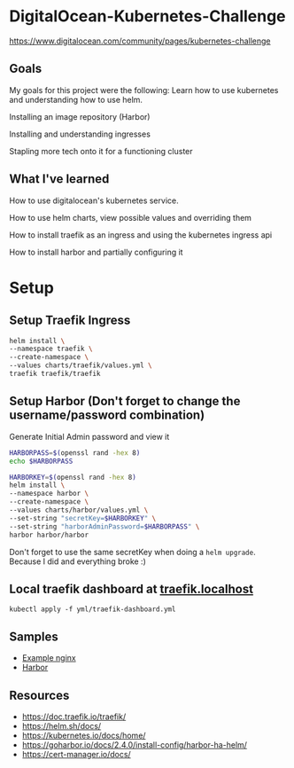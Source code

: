 # DigitalOcean-Kubernetes-Challenge
https://www.digitalocean.com/community/pages/kubernetes-challenge


## Goals
My goals for this project were the following:
Learn how to use kubernetes and understanding how to use helm.

Installing an image repository (Harbor)

Installing and understanding ingresses

Stapling more tech onto it for a functioning cluster

## What I've learned
How to use digitalocean's kubernetes service.

How to use helm charts, view possible values and overriding them

How to install traefik as an ingress and using the kubernetes ingress api

How to install harbor and partially configuring it


# Setup

## Setup Traefik Ingress
```sh
helm install \
--namespace traefik \
--create-namespace \
--values charts/traefik/values.yml \
traefik traefik/traefik
```

## Setup Harbor (Don't forget to change the username/password combination)

Generate Initial Admin password and view it
```sh
HARBORPASS=$(openssl rand -hex 8)
echo $HARBORPASS
```

```sh
HARBORKEY=$(openssl rand -hex 8)
helm install \
--namespace harbor \
--create-namespace \
--values charts/harbor/values.yml \
--set-string "secretKey=$HARBORKEY" \
--set-string "harborAdminPassword=$HARBORPASS" \
harbor harbor/harbor
```

Don't forget to use the same secretKey when doing a `helm upgrade`. Because I did and everything broke :)

## Local traefik dashboard at [traefik.localhost](http://traefik.localhost/dashboard/)
`kubectl apply -f yml/traefik-dashboard.yml`


## Samples
- [Example nginx](https://nginx.do.tortle.tech)
- [Harbor](https://harbor.do.tortle.tech)

## Resources

- https://doc.traefik.io/traefik/
- https://helm.sh/docs/
- https://kubernetes.io/docs/home/
- https://goharbor.io/docs/2.4.0/install-config/harbor-ha-helm/
- https://cert-manager.io/docs/